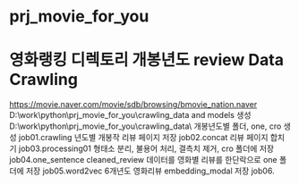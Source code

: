 # prj_movie_for_you
# 영화랭킹 디렉토리 개봉년도 review Data Crawling
https://movie.naver.com/movie/sdb/browsing/bmovie_nation.naver 
D:\work\python\prj_movie_for_you\crawling_data and models 생성
D:\work\python\prj_movie_for_you\crawling_data\ 개봉년도별 폴더, one, cro 생성
job01.crawling 년도별 개봉작 리뷰 페이지 저장
job02.concat 리뷰 페이지 합치기
job03.processing01 형태소 분리, 불용어 처리, 결측치 제거, cro 폴더에 저장
job04.one_sentence cleaned_review 데이터를 영화별 리뷰를 한단락으로 one 폴더에 저장
job05.word2vec  6개년도 영화리뷰 embedding_modal 저장
job06.
